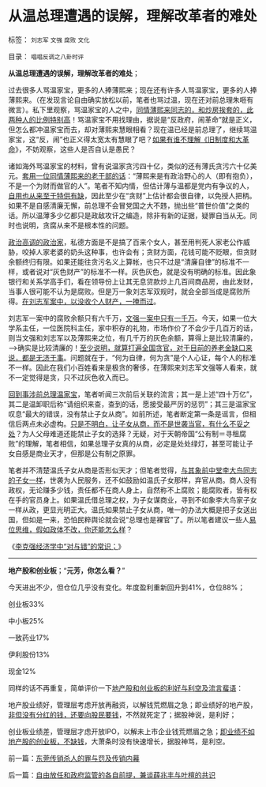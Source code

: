 # 从温总理遭遇的误解，理解改革者的难处

标签： `刘志军` `文强` `腐败` `文化` 

目录： `唱唱反调之八卦时评`

**从温总理遭遇的误解，理解改革者的难处**；

过去很多人骂温家宝，更多的人捧薄熙来；现在还有许多人骂温家宝，更多的人捧薄熙来。（在发现言论自由确实放松以前，笔者也骂过温，现在还对前总理朱咂有微言）。私下里观察，骂温家宝的人之中，[同情薄熙来同志的，和炒房挨套的，此两种人的比例特别高](../../../2013/7/3/匿名能够实话实说，很支持温李二总理的“冷”政策.md)！骂温家宝不用找理由，据说是“反政府，闹革命”就是正义，但怎么都冲温家宝而去，却对薄熙来慧眼相看？现在温已经是前总理了，继续骂温家宝，这“反，闹”也正义得太宽太有慧眼了吧？[如果有谁不理解《旧制度和大革命](../../../2013/5/31/《旧制度和大革命》的托克维尔脊的“革命，暴民运动，镇压，肃反，文化大革命……”.md)》，不妨观察，这些人是否自认是愚民？

诸如海外骂温家宝的材料，曾有说温家贪污四十亿，类似的还有薄氏贪污六十亿美元。[套用一位同情薄熙来的老干部的话](../../../2012/12/19/假设食品安全竭斯底里中大选（汪洋&nbsp;vs&nbsp;薄熙来），民粹必胜！.md)：“薄熙来是有政治野心的人（即有抱负），不是一个为财而做官的人”。笔者不知内情，但估计薄与温都是党内有争议的人，[自用也从来至于特供有缺](../../../2012/5/21/苏联模式稳定干部队伍的特供制度.md)，因此至少在“贪财”上估计都会很自律，以免授人把柄。如果不是自感清廉无懈，前总理不会冒党国之大不韪，抛出些“普世价值”之类的话。所以温薄多少亿都只是政敌攻讦之编造，除非有新的证据，疑罪自当从无。同时也说明，贪腐从来不是根本性的问题。

[政治高调的政治家](../../../2010/6/25/政治家是开发政治利益的专家.md)，私德方面是不是搞了百来个女人，甚至用判死人家老公作威胁，咬掉人家老婆的奶头这种事，也许会有；贪财方面，花钱可能不贬眼，但贪财余额终归有限。如果还能往贪污名义上算帐，也只不过是“清廉自律”的标准不一样，或者说对“灰色财产”的标准不一样。灰色灰色，就是没有明确的标准。因此象银行和关系学高手们，看在领导份上让其无息贷款炒上几百间商品房，由此发财，当事人很可能不认为是腐败。但是万一象刘志军双规时，就会全部当成是腐败所得。[在刘志军案中，以没收个人财产，一掩而过](../../../2013/7/15/刘志军不该死，曾成杰应该放.md)。

刘志军一案中的腐败余额只有六千万，[文强一案中只有一千万](../../../2012/3/21/重庆打黑说话算数，只办文强一个官.md)。今天，如果一位大学系主任，一位医院科主任，家中积存的礼物，市场作价了不会少于几百万的话，则当文强和刘志军以及薄熙来之位，有几千万的灰色余额，算得上是比较清廉的，——>确实是比较清廉的！[至少说明，就算打遍全国贪官，对于目前的养老金缺口来说，都是无济于事](../../../2013/6/22/反腐败只是宣传和安慰，临时工说明政府边际的客观存在.md)。问题就在于，“何为自律，何为贪”是个人心证，每个人的标准不一样。因此在我们小百姓看来是极贪的奢侈，在薄熙来刘志军文强等人看来，就不一定觉得是贪，只不过灰色收入而已。

[回到事涉前总理温家宝](../../../2012/3/14/总理要禁毒，机构毒瘾大发作！.md)，笔者听闻三次前后关联的流言；其一是上述“四十万亿”，其二是温卸职后称“请组织来查，查到的话，愿接受最严厉的惩罚”；其三是温家宝叹息“最大的错误，没有禁止子女从商”。如前所述，笔者断定第一条是谣言，但相信后两点未必虚构。[只是不明白，让子女从商，而不是世袭当官，有什么不妥之处](../../../2009/8/28/对事勿对人，反特权不要专反“人”.md)？为人父母难道还能禁止子女的选择？无疑，对于天朝帝国“公有制＝寻租腐败”的理解，笔者相信，如果总理子女真的从商，必定是处处绿灯，甚至可能让子女自感是商业天才，但那是公有制之原罪。

笔者并不清楚温氏子女从商是否形似天才；但笔者觉得，[与其象前中堂李大鸟同志的子女一样](../../../2013/4/25/成功学的“向弱者倾斜”的中国梦.md)，世袭为人民服务，还不如鼓励如温氏子女那样，弃官从商。商人没有政权，无论赚多少钱，责任都不在商人身上，自然称不上腐败；能腐败者，皆有权在手的官员身上。如果温氏借总理之权，为子女谋商业，寻到不如象李大鸟家子女一样从政，更显光明正大。温氏如果禁止子女从商，唯一的办法大概是把子女送出国，但如是一来，恐怕民粹舆论就会说“总理也是裸官”了。所以笔者建议一些人[易位思维，假如政体不改，你还能怎么样](../../../2009/8/29/当权者不可能是太左.md)？

《[李克强经济学中“对与错”的常识；](../../../2013/7/17/李克强经济学“对与错”中的常识.md)》

****

**地产股和创业板**；“**元芳，你怎么看？**”

今天进出不少，但仓位几乎没有变化。年度盈利重新回升到41%，仓位88%；

创业板33%

中小板25%

一致药业17%

伊利股份13%

现金12%

同样的话不再重复，简单评价一下[地产股和创业板的利好与利空及流言蜚语](../../../2013/7/17/李克强经济学“对与错”中的常识.md)：

地产股业绩好，管理层考虑开放再融资，以解钱荒燃眉之急；即业绩好的地产股，[非但没有分红的钱，还要向股民要钱](../../../2008/9/4/市净率高估的蓝筹股，低估的中小板.md)，不然就死定了；据股神说，是利好；

创业板业绩差，管理层才虑开放IPO，以解未上市企业钱荒燃眉之急；[即业绩不如地产股的创业板，不缺钱](../../../2012/1/11/炒新是股市投资；打新是政策食利.md)，大萧条时没有快速增长，据股神骂，是利空。

前一篇：[东莞传销杀人的罪与罚及传销内幕](../../../2013/7/18/东莞传销杀人的罪与罚及传销内幕.md)

后一篇：[自由放任和政府监管的各自前提，兼谈薛兆丰与叶檀的共识](../../../2013/7/19/自由放任和政府监管的各自前提，兼谈薛兆丰与叶檀的共识.md)